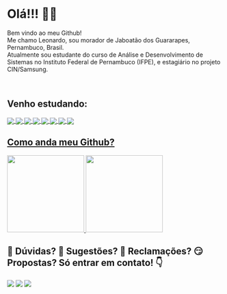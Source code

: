 
<div>
  <h1>Olá!!! 🙋‍♂️ </h1>
  <P>Bem vindo ao meu Github! <br> Me chamo Leonardo, sou morador de Jaboatão dos Guararapes, Pernambuco, Brasil. <br>
    Atualmente sou estudante do curso de Análise e Desenvolvimento de Sistemas no Instituto Federal de Pernambuco (IFPE), e estagiário no projeto CIN/Samsung.
</div>

<div style="display: inline_block"><br>
   <h2>Venho estudando:</h2>
  <a href="https://github.com/LeonardoRochaFranca">
   <img id="dotNet" align="center" max-width=100% src="https://img.shields.io/badge/.NET-5C2D91?style=for-the-badge&logo=.net&logoColor=white">
   <img id="csharp" align="center" max-width=100%  src="https://img.shields.io/badge/C%23-239120?style=for-the-badge&logo=c-sharp&logoColor=white">
   <img id="xamarin" align="center" max-width=100%  src="https://img.shields.io/badge/Xamarin-3498DB?style=for-the-badge&logo=xamarin&logoColor=white">
   <img id="java" align="center" max-width=100%  src="https://img.shields.io/badge/Java-ED8B00?style=for-the-badge&logo=java&logoColor=white">
   <img id="js" align="center" max-width=100%  src="https://img.shields.io/badge/JavaScript-F7DF1E?style=for-the-badge&logo=javascript&logoColor=black">
   <img id="html" align="center" max-width=100%  src="https://img.shields.io/badge/HTML-239120?style=for-the-badge&logo=html5&logoColor=white">
   <img id="css" align="center" max-width=100%  src="https://img.shields.io/badge/CSS-239120?&style=for-the-badge&logo=css3&logoColor=white">
   <img id="python" align="center" max-width=100%  src="https://img.shields.io/badge/Python-3776AB?style=for-the-badge&logo=python&logoColor=white">
</div>
    
 <div>
    <h2>Como anda meu Github?</h2>
    <img height="180em" src="https://github-readme-stats.vercel.app/api?username=LeonardoRochaFranca&show_icons=true&theme=dracula&include_all_commits=true&count_private=true"/>
    <img height="180em" src="https://github-readme-stats.vercel.app/api/top-langs/?username=LeonardoRochaFranca&layout=compact&langs_count=7&theme=dracula"/>
 </div></a>

<div> 
  <h2> 🤔 Dúvidas? 🤯 Sugestões? 🤬 Reclamações? 😏 Propostas? Só entrar em contato! 👇 </h2>
  <a href="https://www.linkedin.com/in/leonardorochafranca/"><img id="linkedIn" align="center" max-width=100%  src="https://img.shields.io/badge/LinkedIn-0077B5?style=for-the-badge&logo=linkedin&logoColor=white"></a>
  <a href="mailto:franca.leonardorocha@gmail.com"><img id="gmail" align="center" max-width=100%  src="https://img.shields.io/badge/Gmail-D14836?style=for-the-badge&logo=gmail&logoColor=white"></a>
    <a href="https://www.instagram.com/_lr_franca/"><img id="instagram" align="center" max-width=100%  src="https://img.shields.io/badge/Instagram-E4405F?style=for-the-badge&logo=instagram&logoColor=white"></a>
</div>
  
  
  
<!--
**LeonardoRochaFranca/LeonardoRochaFranca** is a ✨ _special_ ✨ repository because its `README.md` (this file) appears on your GitHub profile.

Here are some ideas to get you started:

- 🔭 I’m currently working on ...
- 🌱 I’m currently learning ...
- 👯 I’m looking to collaborate on ...
- 🤔 I’m looking for help with ...
- 💬 Ask me about ...
- 📫 How to reach me: ...
- 😄 Pronouns: ...
- ⚡ Fun fact: ...
-->
